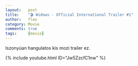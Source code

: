 ```yaml
---
layout:   post
title:    "🎬 Widows - Official International Trailer #1"
author:   flex
category: Movie
comments: true
tags:     [movie]
---
```


Iszonyúan hangulatos kis mozi trailer ez.

<!-- break -->
<div class="overridemaxwidthboth">
	{% include youtube.html ID="Jw5ZzcfC1nw" %}
</div>